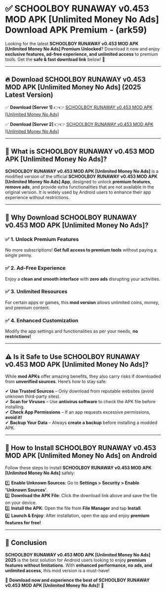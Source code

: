 
# ✅ SCHOOLBOY RUNAWAY v0.453 MOD APK [Unlimited Money No Ads] Download APK Premium -  (ark59) 

Looking for the latest **SCHOOLBOY RUNAWAY v0.453 MOD APK [Unlimited Money No Ads] Premium Unlocked**? Download it now and enjoy **exclusive features, ad-free experience, and unlimited access** to premium tools. Get the **safe & fast download link** below! 🚀

---

## 🔥 Download SCHOOLBOY RUNAWAY v0.453 MOD APK [Unlimited Money No Ads] (2025 Latest Version)

✅ **Download [Server 1]** 👉👉 [SCHOOLBOY RUNAWAY v0.453 MOD APK [Unlimited Money No Ads] ](https://apkcomod.com?title=SCHOOLBOY_RUNAWAY_v0.453_MOD_APK_[Unlimited_Money_No_Ads])  

✅ **Download [Server 2]** 👉👉 [SCHOOLBOY RUNAWAY v0.453 MOD APK [Unlimited Money No Ads] ](https://apkcomod.com?title=SCHOOLBOY_RUNAWAY_v0.453_MOD_APK_[Unlimited_Money_No_Ads])  


---

## 📌 What is SCHOOLBOY RUNAWAY v0.453 MOD APK [Unlimited Money No Ads]?

**SCHOOLBOY RUNAWAY v0.453 MOD APK [Unlimited Money No Ads]** is a modified version of the official **SCHOOLBOY RUNAWAY v0.453 MOD APK [Unlimited Money No Ads] App**, designed to unlock **premium features**, **remove ads**, and provide extra functionalities that are not available in the original version. It is widely used by Android users to enhance their app experience without restrictions.

---

## 🌟 Why Download SCHOOLBOY RUNAWAY v0.453 MOD APK [Unlimited Money No Ads]?

### ✅ 1. Unlock Premium Features
No more subscriptions! **Get full access to premium tools** without paying a single penny.

### ✅ 2. Ad-Free Experience
Enjoy a **clean and smooth interface** with **zero ads** disrupting your activities.

### ✅ 3. Unlimited Resources
For certain apps or games, this **mod version** allows unlimited coins, money, and premium content.

### ✅ 4. Enhanced Customization
Modify the app settings and functionalities as per your needs, **no restrictions!**

---

## ⚠️ Is it Safe to Use SCHOOLBOY RUNAWAY v0.453 MOD APK [Unlimited Money No Ads]?

While **mod APKs** offer amazing benefits, they also carry risks if downloaded from **unverified sources**. Here’s how to stay safe:

✔ **Use Trusted Sources** – Only download from reputable websites (avoid unknown third-party sites).  
✔ **Scan for Viruses** – Use **antivirus software** to check the APK file before installing.  
✔ **Check App Permissions** – If an app requests excessive permissions, **avoid it!**  
✔ **Backup Your Data** – Always **create a backup** before installing a modded APK.

---

## 📲 How to Install SCHOOLBOY RUNAWAY v0.453 MOD APK [Unlimited Money No Ads] on Android

Follow these steps to install **SCHOOLBOY RUNAWAY v0.453 MOD APK [Unlimited Money No Ads]** safely:

1️⃣ **Enable Unknown Sources**: Go to **Settings > Security > Enable 'Unknown Sources'**.  
2️⃣ **Download the APK File**: Click the download link above and save the file on your device.  
3️⃣ **Install the APK**: Open the file from **File Manager** and tap **Install**.  
4️⃣ **Launch & Enjoy**: After installation, open the app and enjoy **premium features for free!**

---

## 🚀 Conclusion

**SCHOOLBOY RUNAWAY v0.453 MOD APK [Unlimited Money No Ads] 2025** is the best solution for Android users looking to enjoy **premium features without limitations**. With **enhanced performance, no ads, and unlimited access**, this mod version is a must-have!

🔻 **Download now and experience the best of SCHOOLBOY RUNAWAY v0.453 MOD APK [Unlimited Money No Ads]!** 🔻

